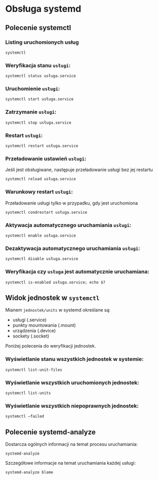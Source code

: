 # Obsługa systemd

## Polecenie systemctl

### Listing uruchomionych usług
```
systemctl
```

### Weryfikacja stanu `usługi`:
```
systemctl status usługa.service
```

### Uruchomienie `usługi`:
```
systemctl start usługa.service
```

### Zatrzymanie `usługi`:
```
systemctl stop usługa.service
```

### Restart `usługi`:
```
systemctl restart usługa.service
```

### Przeładowanie ustawień `usługi`:
Jeśli jest obsługiwane, następuje przeładowanie usługi bez jej restartu
```
systemctl reload usługa.service
```

### Warunkowy restart `usługi`:
Przeładowanie usługi tylko w przypadku, gdy jest uruchomiona
```
systemctl condrestart usługa.service
```

### Aktywacja automatycznego uruchamiania `usługi`:
```
systemctl enable usługa.service
```

### Dezaktywacja automatycznego uruchamiania `usługi`:
```
systemctl disable usługa.service
```

### Weryfikacja czy `usługa` jest automatycznie uruchamiana:
```
systemctl is-enabled usługa.service; echo $?
```

## Widok jednostek w `systemctl`

Mianem `jednostek/units` w systemd określane są:
* usługi (.service)
* punkty mountowania (.mount)
* urządzenia (.device)
* sockety (.socket)

Poniżej polecenia do weryfikacji jednostek.

### Wyświetlanie stanu wszystkich jednostek w systemie:
```
systemctl list-unit-files
```

### Wyświetlanie wszystkich uruchomionych jednostek:
```
systemctl list-units
```

### Wyświetlanie wszystkich niepoprawnych jednostek:
```
systemctl –failed
```

## Polecenie systemd-analyze
Dostarcza ogólnych informacji na temat procesu uruchamiania:
```
systemd-analyze
```
Szczegółowe informacje na temat uruchamiania każdej usługi:
```
systemd-analyze blame
```
